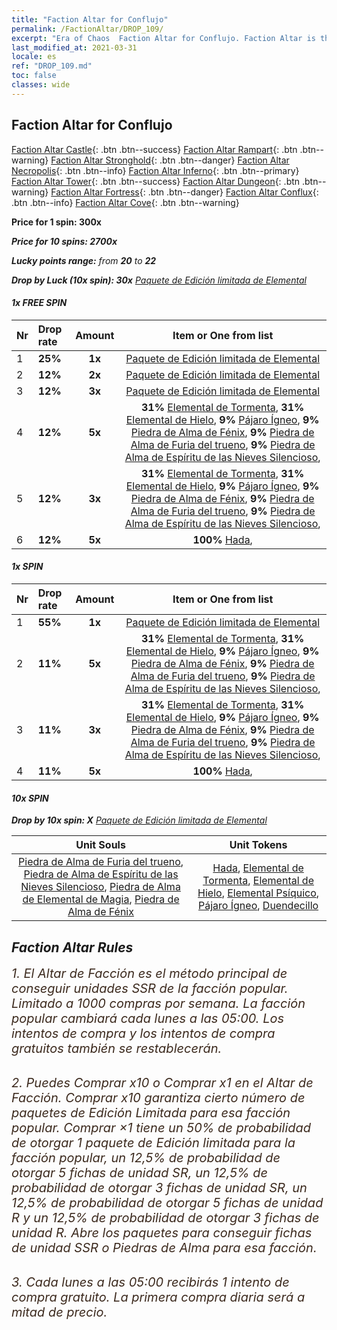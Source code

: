 ```yaml
---
title: "Faction Altar for Conflujo"
permalink: /FactionAltar/DROP_109/
excerpt: "Era of Chaos  Faction Altar for Conflujo. Faction Altar is the primary method for obtaining SSR units from the popular faction. Limited to 1,000 purchases each week. The popular faction changes at 05:00 every Monday. Purchase attempts and free purchase attempts will also reset then."
last_modified_at: 2021-03-31
locale: es
ref: "DROP_109.md"
toc: false
classes: wide
---
```


##  Faction Altar for **Conflujo**

  [Faction Altar Castle](/es/FactionAltar/DROP_101/){: .btn .btn--success} [Faction Altar Rampart](/es/FactionAltar/DROP_102/){: .btn .btn--warning} [Faction Altar Stronghold](/es/FactionAltar/DROP_103/){: .btn .btn--danger} [Faction Altar Necropolis](/es/FactionAltar/DROP_104/){: .btn .btn--info} [Faction Altar Inferno](/es/FactionAltar/DROP_105/){: .btn .btn--primary} [Faction Altar Tower](/es/FactionAltar/DROP_106/){: .btn .btn--success} [Faction Altar Dungeon](/es/FactionAltar/DROP_107/){: .btn .btn--warning} [Faction Altar Fortress](/es/FactionAltar/DROP_108/){: .btn .btn--danger} [Faction Altar Conflux](/es/FactionAltar/DROP_109/){: .btn .btn--info} [Faction Altar Cove](/es/FactionAltar/DROP_112/){: .btn .btn--warning} 

  **Price for 1 spin: 300x** <i class="fas fa-gem"/>

  **Price for 10 spins: 2700x** <i class="fas fa-gem"/>

  **Lucky points range:** from **20** to **22**

  **Drop by Luck (10x spin): 30x** [Paquete de Edición limitada de Elemental](/es/Items/con_2106/)

####  1x FREE SPIN 

  |    Nr    |  Drop rate  |  Amount   |   Item or One from list  |
  |:---------|:------------|:---------:|:------------------------:|
  | 1 | **25%** | **1x** | [Paquete de Edición limitada de Elemental](/es/Items/con_2106/) |
  | 2 | **12%** | **2x** | [Paquete de Edición limitada de Elemental](/es/Items/con_2106/) |
  | 3 | **12%** | **3x** | [Paquete de Edición limitada de Elemental](/es/Items/con_2106/) |
  | 4 | **12%** | **5x** |  **31%** [Elemental de Tormenta](/es/Items/unt_263/),  **31%** [Elemental de Hielo](/es/Items/unt_264/),  **9%** [Pájaro Ígneo](/es/Items/unt_268/),  **9%** [Piedra de Alma de Fénix](/es/Items/unt_348/),  **9%** [Piedra de Alma de Furia del trueno](/es/Items/unt_344/),  **9%** [Piedra de Alma de Espíritu de las Nieves Silencioso](/es/Items/unt_345/),  |
  | 5 | **12%** | **3x** |  **31%** [Elemental de Tormenta](/es/Items/unt_263/),  **31%** [Elemental de Hielo](/es/Items/unt_264/),  **9%** [Pájaro Ígneo](/es/Items/unt_268/),  **9%** [Piedra de Alma de Fénix](/es/Items/unt_348/),  **9%** [Piedra de Alma de Furia del trueno](/es/Items/unt_344/),  **9%** [Piedra de Alma de Espíritu de las Nieves Silencioso](/es/Items/unt_345/),  |
  | 6 | **12%** | **5x** |  **100%** [Hada](/es/Items/unt_262/),  |


####  1x SPIN 

  |    Nr    |  Drop rate  |  Amount   |   Item or One from list  |
  |:---------|:------------|:---------:|:------------------------:|
  | 1 | **55%** | **1x** | [Paquete de Edición limitada de Elemental](/es/Items/con_2106/) |
  | 2 | **11%** | **5x** |  **31%** [Elemental de Tormenta](/es/Items/unt_263/),  **31%** [Elemental de Hielo](/es/Items/unt_264/),  **9%** [Pájaro Ígneo](/es/Items/unt_268/),  **9%** [Piedra de Alma de Fénix](/es/Items/unt_348/),  **9%** [Piedra de Alma de Furia del trueno](/es/Items/unt_344/),  **9%** [Piedra de Alma de Espíritu de las Nieves Silencioso](/es/Items/unt_345/),  |
  | 3 | **11%** | **3x** |  **31%** [Elemental de Tormenta](/es/Items/unt_263/),  **31%** [Elemental de Hielo](/es/Items/unt_264/),  **9%** [Pájaro Ígneo](/es/Items/unt_268/),  **9%** [Piedra de Alma de Fénix](/es/Items/unt_348/),  **9%** [Piedra de Alma de Furia del trueno](/es/Items/unt_344/),  **9%** [Piedra de Alma de Espíritu de las Nieves Silencioso](/es/Items/unt_345/),  |
  | 4 | **11%** | **5x** |  **100%** [Hada](/es/Items/unt_262/),  |


####  10x SPIN 

  **Drop by 10x spin: X** [Paquete de Edición limitada de Elemental](/es/Items/con_2106/)

  |    Unit Souls    |  Unit Tokens  |
  |:----------------:|:-------------:|
  | [Piedra de Alma de Furia del trueno](/es/Items/unt_344/), [Piedra de Alma de Espíritu de las Nieves Silencioso](/es/Items/unt_345/), [Piedra de Alma de Elemental de Magia](/es/Items/unt_347/), [Piedra de Alma de Fénix](/es/Items/unt_348/) | [Hada](/es/Items/unt_262/), [Elemental de Tormenta](/es/Items/unt_263/), [Elemental de Hielo](/es/Items/unt_264/), [Elemental Psíquico](/es/Items/unt_267/), [Pájaro Ígneo](/es/Items/unt_268/), [Duendecillo](/es/Items/unt_270/) |



## Faction Altar Rules

  <span style="color: #3c2a1e;font-size:20px">1. El Altar de Facción es el método principal de conseguir unidades SSR de la facción popular. Limitado a 1000 compras por semana. La facción popular cambiará cada lunes a las 05:00. Los intentos de compra y los intentos de compra gratuitos también se restablecerán. </span><br/>

<br/>  <span style="color: #3c2a1e;font-size:20px">2. Puedes Comprar x10 o Comprar x1 en el Altar de Facción. Comprar x10 garantiza cierto número de paquetes de Edición Limitada para esa facción popular. Comprar ×1 tiene un 50% de probabilidad de otorgar 1 paquete de Edición limitada para la facción popular, un 12,5% de probabilidad de otorgar 5 fichas de unidad SR, un 12,5% de probabilidad de otorgar 3 fichas de unidad SR, un 12,5% de probabilidad de otorgar 5 fichas de unidad R y un 12,5% de probabilidad de otorgar 3 fichas de unidad R. Abre los paquetes para conseguir fichas de unidad SSR o Piedras de Alma para esa facción.</span>

<br/>  <span style="color: #3c2a1e;font-size:20px">3. Cada lunes a las 05:00 recibirás 1 intento de compra gratuito. La primera compra diaria será a mitad de precio.</span><br/>

<br/>